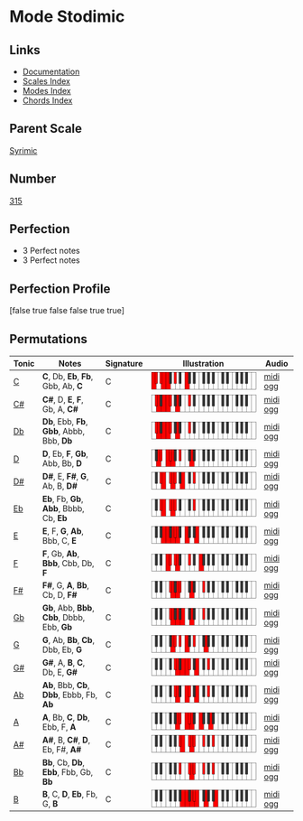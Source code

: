 # Mode Stodimic

## Links

- [Documentation](index.md)
- [Scales Index](Scales.md)
- [Modes Index](Modes.md)
- [Chords Index](Chords.md)

## Parent Scale

[Syrimic](ScaleSyrimic.md)

## Number

[315](https://ianring.com/musictheory/scales/315)

## Perfection

- 3 Perfect notes
- 3 Perfect notes

## Perfection Profile

[false true false false true true]

## Permutations

| Tonic | Notes | Signature | Illustration | Audio |
|-------|-------|-----------|--------------|-------|
| [C](ModeCNaturalStodimic.md) | **C**, Db, **Eb**, **Fb**, Gbb, Ab, **C** | C | ![CNaturalStodimic](ModeCNaturalStodimic.png) | [midi](ModeCNaturalStodimic.mid) [ogg](ModeCNaturalStodimic.ogg) |
| [C#](ModeCSharpStodimic.md) | **C#**, D, **E**, **F**, Gb, A, **C#** | C | ![CSharpStodimic](ModeCSharpStodimic.png) | [midi](ModeCSharpStodimic.mid) [ogg](ModeCSharpStodimic.ogg) |
| [Db](ModeDFlatStodimic.md) | **Db**, Ebb, **Fb**, **Gbb**, Abbb, Bbb, **Db** | C | ![DFlatStodimic](ModeDFlatStodimic.png) | [midi](ModeDFlatStodimic.mid) [ogg](ModeDFlatStodimic.ogg) |
| [D](ModeDNaturalStodimic.md) | **D**, Eb, **F**, **Gb**, Abb, Bb, **D** | C | ![DNaturalStodimic](ModeDNaturalStodimic.png) | [midi](ModeDNaturalStodimic.mid) [ogg](ModeDNaturalStodimic.ogg) |
| [D#](ModeDSharpStodimic.md) | **D#**, E, **F#**, **G**, Ab, B, **D#** | C | ![DSharpStodimic](ModeDSharpStodimic.png) | [midi](ModeDSharpStodimic.mid) [ogg](ModeDSharpStodimic.ogg) |
| [Eb](ModeEFlatStodimic.md) | **Eb**, Fb, **Gb**, **Abb**, Bbbb, Cb, **Eb** | C | ![EFlatStodimic](ModeEFlatStodimic.png) | [midi](ModeEFlatStodimic.mid) [ogg](ModeEFlatStodimic.ogg) |
| [E](ModeENaturalStodimic.md) | **E**, F, **G**, **Ab**, Bbb, C, **E** | C | ![ENaturalStodimic](ModeENaturalStodimic.png) | [midi](ModeENaturalStodimic.mid) [ogg](ModeENaturalStodimic.ogg) |
| [F](ModeFNaturalStodimic.md) | **F**, Gb, **Ab**, **Bbb**, Cbb, Db, **F** | C | ![FNaturalStodimic](ModeFNaturalStodimic.png) | [midi](ModeFNaturalStodimic.mid) [ogg](ModeFNaturalStodimic.ogg) |
| [F#](ModeFSharpStodimic.md) | **F#**, G, **A**, **Bb**, Cb, D, **F#** | C | ![FSharpStodimic](ModeFSharpStodimic.png) | [midi](ModeFSharpStodimic.mid) [ogg](ModeFSharpStodimic.ogg) |
| [Gb](ModeGFlatStodimic.md) | **Gb**, Abb, **Bbb**, **Cbb**, Dbbb, Ebb, **Gb** | C | ![GFlatStodimic](ModeGFlatStodimic.png) | [midi](ModeGFlatStodimic.mid) [ogg](ModeGFlatStodimic.ogg) |
| [G](ModeGNaturalStodimic.md) | **G**, Ab, **Bb**, **Cb**, Dbb, Eb, **G** | C | ![GNaturalStodimic](ModeGNaturalStodimic.png) | [midi](ModeGNaturalStodimic.mid) [ogg](ModeGNaturalStodimic.ogg) |
| [G#](ModeGSharpStodimic.md) | **G#**, A, **B**, **C**, Db, E, **G#** | C | ![GSharpStodimic](ModeGSharpStodimic.png) | [midi](ModeGSharpStodimic.mid) [ogg](ModeGSharpStodimic.ogg) |
| [Ab](ModeAFlatStodimic.md) | **Ab**, Bbb, **Cb**, **Dbb**, Ebbb, Fb, **Ab** | C | ![AFlatStodimic](ModeAFlatStodimic.png) | [midi](ModeAFlatStodimic.mid) [ogg](ModeAFlatStodimic.ogg) |
| [A](ModeANaturalStodimic.md) | **A**, Bb, **C**, **Db**, Ebb, F, **A** | C | ![ANaturalStodimic](ModeANaturalStodimic.png) | [midi](ModeANaturalStodimic.mid) [ogg](ModeANaturalStodimic.ogg) |
| [A#](ModeASharpStodimic.md) | **A#**, B, **C#**, **D**, Eb, F#, **A#** | C | ![ASharpStodimic](ModeASharpStodimic.png) | [midi](ModeASharpStodimic.mid) [ogg](ModeASharpStodimic.ogg) |
| [Bb](ModeBFlatStodimic.md) | **Bb**, Cb, **Db**, **Ebb**, Fbb, Gb, **Bb** | C | ![BFlatStodimic](ModeBFlatStodimic.png) | [midi](ModeBFlatStodimic.mid) [ogg](ModeBFlatStodimic.ogg) |
| [B](ModeBNaturalStodimic.md) | **B**, C, **D**, **Eb**, Fb, G, **B** | C | ![BNaturalStodimic](ModeBNaturalStodimic.png) | [midi](ModeBNaturalStodimic.mid) [ogg](ModeBNaturalStodimic.ogg) |
